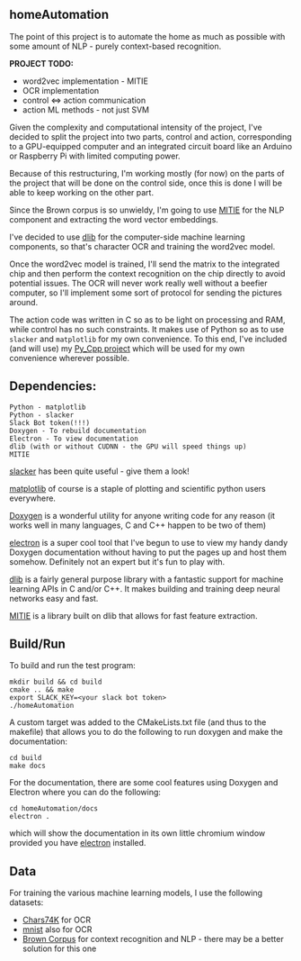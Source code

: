 ## homeAutomation

The point of this project is to automate the home as much as possible with
some amount of NLP - purely context-based recognition.

**PROJECT TODO:**
* word2vec implementation - MITIE
* OCR implementation
* control <=> action communication
* action ML methods - not just SVM

Given the complexity and computational intensity of the project, I've decided
to split the project into two parts, control and action, corresponding to a 
GPU-equipped computer and an integrated circuit board like an Arduino or 
Raspberry Pi with limited computing power.

Because of this restructuring, I'm working mostly (for now) on the parts of the
project that will be done on the control side, once this is done I will be able 
to keep working on the other part.

Since the Brown corpus is so unwieldy, I'm going to use [MITIE](https://github.com/mit-nlp/MITIE)
for the NLP component and extracting the word vector embeddings.

I've decided to use [dlib](http://dlib.net/ml.html) for the computer-side machine learning
components, so that's character OCR and training the word2vec model.

Once the word2vec model is trained, I'll send the matrix to the integrated chip and 
then perform the context recognition on the chip directly to avoid potential issues. 
The OCR will never work really well without a beefier computer, so I'll implement some
sort of protocol for sending the pictures around.

The action code was written in C so as to be light on processing and RAM, while control has no
such constraints. It makes use of Python so as to use `slacker` and `matplotlib` for my own 
convenience. To this end, I've included (and will use) my [Py_Cpp project](https://github.com/bzcheeseman/Py_Cpp)
which will be used for my own convenience wherever possible.

## Dependencies:
```
Python - matplotlib
Python - slacker
Slack Bot token(!!!)
Doxygen - To rebuild documentation
Electron - To view documentation
dlib (with or without CUDNN - the GPU will speed things up)
MITIE
```

[slacker](https://github.com/os/slacker) has been quite useful - give them a look!

[matplotlib](http://matplotlib.org/) of course is a staple of plotting and scientific
python users everywhere.

[Doxygen](http://www.stack.nl/~dimitri/doxygen/) is a wonderful utility for anyone writing
code for any reason (it works well in many languages, C and C++ happen to be two of them)

[electron](https://github.com/electron/electron/blob/master/docs/tutorial/quick-start.md) is
a super cool tool that I've begun to use to view my handy dandy Doxygen
documentation without having to put the pages up and host them somehow.  Definitely not an expert
but it's fun to play with.

[dlib](http://dlib.net/ml.html) is a fairly general purpose library with a fantastic support
for machine learning APIs in C and/or C++. It makes building and training deep neural networks
easy and fast.

[MITIE](https://github.com/mit-nlp/MITIE) is a library built on dlib that allows for fast 
feature extraction.

## Build/Run

To build and run the test program:
```
mkdir build && cd build
cmake .. && make
export SLACK_KEY=<your slack bot token>
./homeAutomation
```

A custom target was added to the CMakeLists.txt file (and thus to the makefile)
that allows you to do the following to run doxygen and make the documentation:
```
cd build
make docs
```

For the documentation, there are some cool features using Doxygen and Electron
where you can do the following:
```
cd homeAutomation/docs
electron .
```
which will show the documentation in its own little chromium window
provided you have [electron](https://github.com/electron/electron/blob/master/docs/tutorial/quick-start.md) installed.

## Data

For training the various machine learning models, I use the following datasets:
* [Chars74K](http://www.ee.surrey.ac.uk/CVSSP/demos/chars74k/) for OCR
* [mnist](http://yann.lecun.com/exdb/mnist/) also for OCR
* [Brown Corpus](http://www.sls.hawaii.edu/bley-vroman/brown_nolines.txt) for 
context recognition and NLP - there may be a better solution for this one
